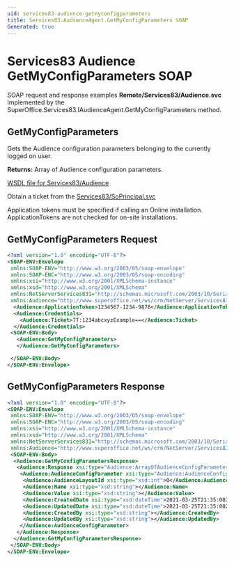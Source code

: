 ```yaml
---
uid: services83-audience-getmyconfigparameters
title: Services83.AudienceAgent.GetMyConfigParameters SOAP
Generated: true
---
```


# Services83 Audience GetMyConfigParameters SOAP

SOAP request and response examples **Remote/Services83/Audience.svc**
Implemented by the <see cref="M:SuperOffice.Services83.IAudienceAgent.GetMyConfigParameters">SuperOffice.Services83.IAudienceAgent.GetMyConfigParameters</see> method.

## GetMyConfigParameters

Gets the Audience configuration parameters belonging to the currently logged on user.


**Returns:** Array of Audience configuration parameters.


[WSDL file for Services83/Audience](../Services83-Audience.md)

Obtain a ticket from the [Services83/SoPrincipal.svc](../SoPrincipal/index.md)

Application tokens must be specified if calling an Online installation. ApplicationTokens are not checked for on-site installations.

## GetMyConfigParameters Request

```xml
<?xml version="1.0" encoding="UTF-8"?>
<SOAP-ENV:Envelope
 xmlns:SOAP-ENV="http://www.w3.org/2003/05/soap-envelope"
 xmlns:SOAP-ENC="http://www.w3.org/2003/05/soap-encoding"
 xmlns:xsi="http://www.w3.org/2001/XMLSchema-instance"
 xmlns:xsd="http://www.w3.org/2001/XMLSchema"
 xmlns:NetServerServices831="http://schemas.microsoft.com/2003/10/Serialization/"
 xmlns:Audience="http://www.superoffice.net/ws/crm/NetServer/Services83">
  <Audience:ApplicationToken>1234567-1234-9876</Audience:ApplicationToken>
  <Audience:Credentials>
    <Audience:Ticket>7T:1234abcxyzExample==</Audience:Ticket>
  </Audience:Credentials>
 <SOAP-ENV:Body>
   <Audience:GetMyConfigParameters>
   </Audience:GetMyConfigParameters>

 </SOAP-ENV:Body>
</SOAP-ENV:Envelope>

```


## GetMyConfigParameters Response

```xml
<?xml version="1.0" encoding="UTF-8"?>
<SOAP-ENV:Envelope
 xmlns:SOAP-ENV="http://www.w3.org/2003/05/soap-envelope"
 xmlns:SOAP-ENC="http://www.w3.org/2003/05/soap-encoding"
 xmlns:xsi="http://www.w3.org/2001/XMLSchema-instance"
 xmlns:xsd="http://www.w3.org/2001/XMLSchema"
 xmlns:NetServerServices831="http://schemas.microsoft.com/2003/10/Serialization/"
 xmlns:Audience="http://www.superoffice.net/ws/crm/NetServer/Services83">
 <SOAP-ENV:Body>
  <Audience:GetMyConfigParametersResponse>
   <Audience:Response xsi:type="Audience:ArrayOfAudienceConfigParameter">
    <Audience:AudienceConfigParameter xsi:type="Audience:AudienceConfigParameter">
     <Audience:AudienceLayoutId xsi:type="xsd:int">0</Audience:AudienceLayoutId>
     <Audience:Name xsi:type="xsd:string"></Audience:Name>
     <Audience:Value xsi:type="xsd:string"></Audience:Value>
     <Audience:CreatedDate xsi:type="xsd:dateTime">2021-03-25T21:35:00Z</Audience:CreatedDate>
     <Audience:UpdatedDate xsi:type="xsd:dateTime">2021-03-25T21:35:00Z</Audience:UpdatedDate>
     <Audience:CreatedBy xsi:type="xsd:string"></Audience:CreatedBy>
     <Audience:UpdatedBy xsi:type="xsd:string"></Audience:UpdatedBy>
    </Audience:AudienceConfigParameter>
   </Audience:Response>
  </Audience:GetMyConfigParametersResponse>
 </SOAP-ENV:Body>
</SOAP-ENV:Envelope>

```

